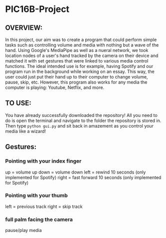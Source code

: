 # PIC16B-Project

## OVERVIEW: 

In this project, our aim was to create a program that could perform simple tasks such as controlling volume and media with nothing but a wave of the hand. Using Google's MediaPipe as well as a nueral network, we took location nodes of a user's hand tracked by the camera on their device and matched it with set gestures that were linked to various media control functions. The ideal intended use is for example, having Spotify and our program run in the background while working on an essay. This way, the user could just put their hand up to their computer to change volume, pause, skip, etc. However, this program also works for any media the computer is playing: Youtube, Netflix, and more.

## TO USE: 

You have already successfully downloaded the repository! All you need to do is open the terminal and navigate to the folder the repository is stored in. Then type `python gui.py` and sit back in amazement as you control your media like a wizard! 

## Gestures: 
### Pointing with your index finger
up = volume up
down = volume down
left = rewind 10 seconds (only implemented for Spotify)
right = fast forward 10 seconds (only implemented for Spotify)

### Pointing with your thumb
left = previous track
right = skip track

### full palm facing the camera
pause/play media
